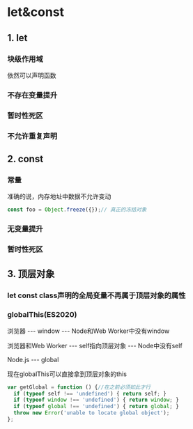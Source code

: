 # let&const

## 1. let

### 块级作用域

依然可以声明函数

### 不存在变量提升

### 暂时性死区

### 不允许重复声明

## 2. const

### 常量

准确的说，内存地址中数据不允许变动

```javascript
const foo = Object.freeze({});// 真正的冻结对象
```

### 无变量提升

### 暂时性死区

## 3. 顶层对象

### let const class声明的全局变量不再属于顶层对象的属性

### globalThis(ES2020) 

浏览器 --- window --- Node和Web Worker中没有window

浏览器和Web Worker --- self指向顶层对象 --- Node中没有self

Node.js --- global

现在globalThis可以直接拿到顶层对象的this

```javascript
var getGlobal = function () {//在之前必须如此才行
  if (typeof self !== 'undefined') { return self; }
  if (typeof window !== 'undefined') { return window; }
  if (typeof global !== 'undefined') { return global; }
  throw new Error('unable to locate global object');
};
```



 



